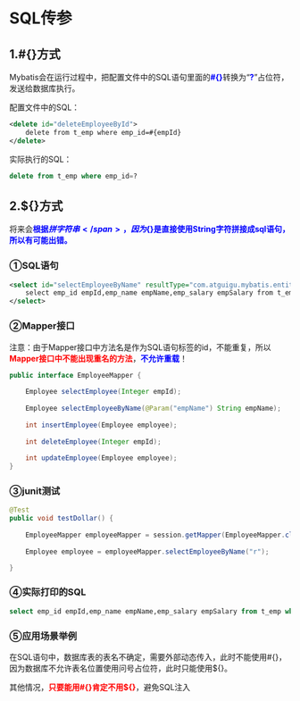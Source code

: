# SQL传参



## 1.#{}方式

Mybatis会在运行过程中，把配置文件中的SQL语句里面的<span style="color:blue;font-weight:bold;">#{}</span>转换为“<span style="color:blue;font-weight:bold;">?</span>”占位符，发送给数据库执行。

配置文件中的SQL：

```xml
<delete id="deleteEmployeeById">
    delete from t_emp where emp_id=#{empId}
</delete>
```

实际执行的SQL：

```sql
delete from t_emp where emp_id=?
```



## 2.${}方式

将来会<span style="color:blue;font-weight:bold;">根据${}拼字符串</span>，因为${}是直接使用String字符拼接成sql语句，所以有可能出错。



### ①SQL语句

```xml
<select id="selectEmployeeByName" resultType="com.atguigu.mybatis.entity.Employee">
    select emp_id empId,emp_name empName,emp_salary empSalary from t_emp where emp_name like '%${empName}%'
</select>
```



### ②Mapper接口

注意：由于Mapper接口中方法名是作为SQL语句标签的id，不能重复，所以<span style="color:red;font-weight:bold;">Mapper接口中不能出现重名的方法</span>，<span style="color:blue;font-weight:bold;">不允许重载</span>！

```java
public interface EmployeeMapper {
    
    Employee selectEmployee(Integer empId);
    
    Employee selectEmployeeByName(@Param("empName") String empName);
    
    int insertEmployee(Employee employee);
    
    int deleteEmployee(Integer empId);
    
    int updateEmployee(Employee employee);
}
```



### ③junit测试

```java
@Test
public void testDollar() {
    
    EmployeeMapper employeeMapper = session.getMapper(EmployeeMapper.class);
    
    Employee employee = employeeMapper.selectEmployeeByName("r");

}
```



### ④实际打印的SQL

```sql
select emp_id empId,emp_name empName,emp_salary empSalary from t_emp where emp_name like '%r%'
```



### ⑤应用场景举例

在SQL语句中，数据库表的表名不确定，需要外部动态传入，此时不能使用#{}，因为数据库不允许表名位置使用问号占位符，此时只能使用${}。<br/>

其他情况，<span style="color:red;font-weight:bold;">只要能用#{}肯定不用${}</span>，避免SQL注入



